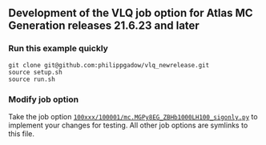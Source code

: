 ## Development of the VLQ job option for Atlas MC Generation releases 21.6.23 and later

### Run this example quickly

```
git clone git@github.com:philippgadow/vlq_newrelease.git
source setup.sh
source run.sh
```

### Modify job option

Take the job option [`100xxx/100001/mc.MGPy8EG_ZBHb1000LH100_sigonly.py`](https://github.com/philippgadow/vlq_newrelease/blob/master/100xxx/100001/mc.MGPy8EG_ZBHb1000LH100_sigonly.py) to implement your changes for testing.
All other job options are symlinks to this file.

